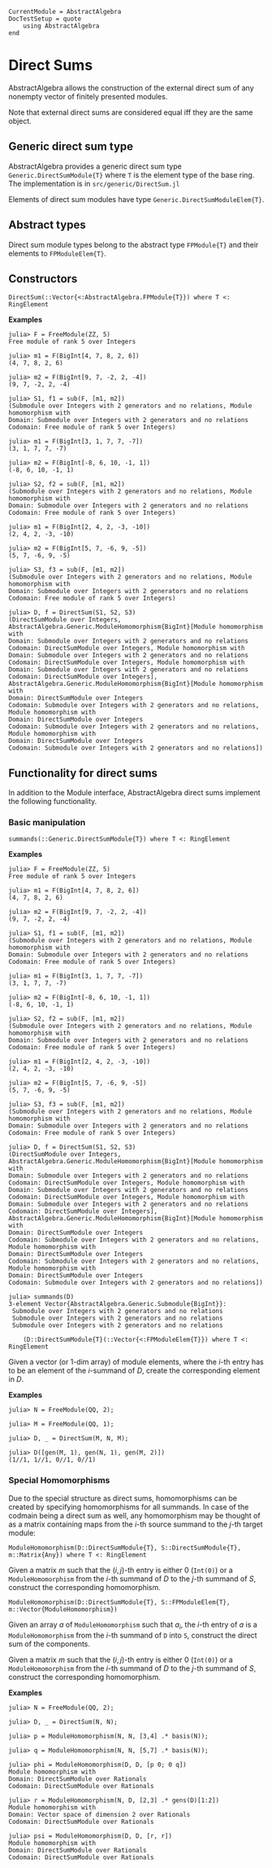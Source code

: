 ```@meta
CurrentModule = AbstractAlgebra
DocTestSetup = quote
    using AbstractAlgebra
end
```

# Direct Sums

AbstractAlgebra allows the construction of the external direct sum of any
nonempty vector of finitely presented modules.

Note that external direct sums are considered equal iff they are the same
object.

## Generic direct sum type

AbstractAlgebra provides a generic direct sum type
`Generic.DirectSumModule{T}` where `T` is the element type of the base ring.
The implementation is in `src/generic/DirectSum.jl`

Elements of direct sum modules have type `Generic.DirectSumModuleElem{T}`.

## Abstract types

Direct sum module types belong to the abstract type `FPModule{T}` and their
elements to `FPModuleElem{T}`.

## Constructors

```@docs
DirectSum(::Vector{<:AbstractAlgebra.FPModule{T}}) where T <: RingElement
```

**Examples**

```jldoctest
julia> F = FreeModule(ZZ, 5)
Free module of rank 5 over Integers

julia> m1 = F(BigInt[4, 7, 8, 2, 6])
(4, 7, 8, 2, 6)

julia> m2 = F(BigInt[9, 7, -2, 2, -4])
(9, 7, -2, 2, -4)

julia> S1, f1 = sub(F, [m1, m2])
(Submodule over Integers with 2 generators and no relations, Module homomorphism with
Domain: Submodule over Integers with 2 generators and no relations
Codomain: Free module of rank 5 over Integers)

julia> m1 = F(BigInt[3, 1, 7, 7, -7])
(3, 1, 7, 7, -7)

julia> m2 = F(BigInt[-8, 6, 10, -1, 1])
(-8, 6, 10, -1, 1)

julia> S2, f2 = sub(F, [m1, m2])
(Submodule over Integers with 2 generators and no relations, Module homomorphism with
Domain: Submodule over Integers with 2 generators and no relations
Codomain: Free module of rank 5 over Integers)

julia> m1 = F(BigInt[2, 4, 2, -3, -10])
(2, 4, 2, -3, -10)

julia> m2 = F(BigInt[5, 7, -6, 9, -5])
(5, 7, -6, 9, -5)

julia> S3, f3 = sub(F, [m1, m2])
(Submodule over Integers with 2 generators and no relations, Module homomorphism with
Domain: Submodule over Integers with 2 generators and no relations
Codomain: Free module of rank 5 over Integers)

julia> D, f = DirectSum(S1, S2, S3)
(DirectSumModule over Integers, AbstractAlgebra.Generic.ModuleHomomorphism{BigInt}[Module homomorphism with
Domain: Submodule over Integers with 2 generators and no relations
Codomain: DirectSumModule over Integers, Module homomorphism with
Domain: Submodule over Integers with 2 generators and no relations
Codomain: DirectSumModule over Integers, Module homomorphism with
Domain: Submodule over Integers with 2 generators and no relations
Codomain: DirectSumModule over Integers], AbstractAlgebra.Generic.ModuleHomomorphism{BigInt}[Module homomorphism with
Domain: DirectSumModule over Integers
Codomain: Submodule over Integers with 2 generators and no relations, Module homomorphism with
Domain: DirectSumModule over Integers
Codomain: Submodule over Integers with 2 generators and no relations, Module homomorphism with
Domain: DirectSumModule over Integers
Codomain: Submodule over Integers with 2 generators and no relations])
```

## Functionality for direct sums

In addition to the Module interface, AbstractAlgebra direct sums implement the
following functionality.

### Basic manipulation

```@docs
summands(::Generic.DirectSumModule{T}) where T <: RingElement
```

**Examples**

```jldoctest
julia> F = FreeModule(ZZ, 5)
Free module of rank 5 over Integers

julia> m1 = F(BigInt[4, 7, 8, 2, 6])
(4, 7, 8, 2, 6)

julia> m2 = F(BigInt[9, 7, -2, 2, -4])
(9, 7, -2, 2, -4)

julia> S1, f1 = sub(F, [m1, m2])
(Submodule over Integers with 2 generators and no relations, Module homomorphism with
Domain: Submodule over Integers with 2 generators and no relations
Codomain: Free module of rank 5 over Integers)

julia> m1 = F(BigInt[3, 1, 7, 7, -7])
(3, 1, 7, 7, -7)

julia> m2 = F(BigInt[-8, 6, 10, -1, 1])
(-8, 6, 10, -1, 1)

julia> S2, f2 = sub(F, [m1, m2])
(Submodule over Integers with 2 generators and no relations, Module homomorphism with
Domain: Submodule over Integers with 2 generators and no relations
Codomain: Free module of rank 5 over Integers)

julia> m1 = F(BigInt[2, 4, 2, -3, -10])
(2, 4, 2, -3, -10)

julia> m2 = F(BigInt[5, 7, -6, 9, -5])
(5, 7, -6, 9, -5)

julia> S3, f3 = sub(F, [m1, m2])
(Submodule over Integers with 2 generators and no relations, Module homomorphism with
Domain: Submodule over Integers with 2 generators and no relations
Codomain: Free module of rank 5 over Integers)

julia> D, f = DirectSum(S1, S2, S3)
(DirectSumModule over Integers, AbstractAlgebra.Generic.ModuleHomomorphism{BigInt}[Module homomorphism with
Domain: Submodule over Integers with 2 generators and no relations
Codomain: DirectSumModule over Integers, Module homomorphism with
Domain: Submodule over Integers with 2 generators and no relations
Codomain: DirectSumModule over Integers, Module homomorphism with
Domain: Submodule over Integers with 2 generators and no relations
Codomain: DirectSumModule over Integers], AbstractAlgebra.Generic.ModuleHomomorphism{BigInt}[Module homomorphism with
Domain: DirectSumModule over Integers
Codomain: Submodule over Integers with 2 generators and no relations, Module homomorphism with
Domain: DirectSumModule over Integers
Codomain: Submodule over Integers with 2 generators and no relations, Module homomorphism with
Domain: DirectSumModule over Integers
Codomain: Submodule over Integers with 2 generators and no relations])

julia> summands(D)
3-element Vector{AbstractAlgebra.Generic.Submodule{BigInt}}:
 Submodule over Integers with 2 generators and no relations
 Submodule over Integers with 2 generators and no relations
 Submodule over Integers with 2 generators and no relations
```


```
    (D::DirectSumModule{T}(::Vector{<:FPModuleElem{T}}) where T <: RingElement
```

Given a vector (or $1$-dim array) of module elements, where the $i$-th entry
has to be an element of the $i$-summand of $D$, create the corresponding
element in $D$.

**Examples**

```jldoctest
julia> N = FreeModule(QQ, 2);

julia> M = FreeModule(QQ, 1);

julia> D, _ = DirectSum(M, N, M);

julia> D([gen(M, 1), gen(N, 1), gen(M, 2)])
(1//1, 1//1, 0//1, 0//1)
```
### Special Homomorphisms

Due to the special structure as direct sums, homomorphisms can be created by specifying
homomorphisms for all summands. In case of the codmain being a direct sum as well,
any homomorphism may be thought of as a matrix containing maps from the $i$-th
source summand to the $j$-th target module:

```
ModuleHomomorphism(D::DirectSumModule{T}, S::DirectSumModule{T}, m::Matrix{Any}) where T <: RingElement
```

Given a matrix $m$ such that the $(i,j)$-th entry is either $0$ (`Int(0)`)
or a `ModuleHomomorphism` from the $i$-th summand of $D$ to the $j$-th summand of
$S$, construct the corresponding homomorphism.

```
ModuleHomomorphism(D::DirectSumModule{T}, S::FPModuleElem{T}, m::Vector{ModuleHomomorphism})
```
Given an array $a$ of `ModuleHomomorphism` such that $a_i$, the $i$-th entry
of $a$ is a `ModuleHomomorphism` from the $i$-th summand of `D` into `S`,
construct the direct sum of the components.


Given a matrix $m$ such that the $(i,j)$-th entry is either $0$ (`Int(0)`)
or a `ModuleHomomorphism` from the $i$-th summand of $D$ to the $j$-th summand of
$S$, construct the corresponding homomorphism.


**Examples**

```jldoctest
julia> N = FreeModule(QQ, 2);

julia> D, _ = DirectSum(N, N);

julia> p = ModuleHomomorphism(N, N, [3,4] .* basis(N));

julia> q = ModuleHomomorphism(N, N, [5,7] .* basis(N));

julia> phi = ModuleHomomorphism(D, D, [p 0; 0 q])
Module homomorphism with
Domain: DirectSumModule over Rationals
Codomain: DirectSumModule over Rationals

julia> r = ModuleHomomorphism(N, D, [2,3] .* gens(D)[1:2])
Module homomorphism with
Domain: Vector space of dimension 2 over Rationals
Codomain: DirectSumModule over Rationals

julia> psi = ModuleHomomorphism(D, D, [r, r])
Module homomorphism with
Domain: DirectSumModule over Rationals
Codomain: DirectSumModule over Rationals
```

